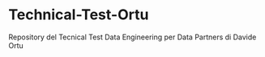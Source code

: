 # Technical-Test-Ortu
Repository del Tecnical Test Data Engineering per Data Partners di Davide Ortu
